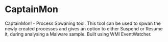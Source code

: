 # CaptainMon
CaptainMon! - Process Spwaning tool.
This tool can be used to spwan the newly created processes and gives an option to either Suspend or Resume it, during analysing a Malware sample. Built using WMI EventWatcher.
